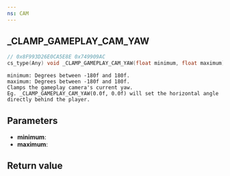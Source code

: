 ```yaml
---
ns: CAM
---
```

## _CLAMP_GAMEPLAY_CAM_YAW

```c
// 0x8F993D26E0CA5E8E 0x749909AC
cs_type(Any) void _CLAMP_GAMEPLAY_CAM_YAW(float minimum, float maximum);
```

```
minimum: Degrees between -180f and 180f.
maximum: Degrees between -180f and 180f.
Clamps the gameplay camera's current yaw.
Eg. _CLAMP_GAMEPLAY_CAM_YAW(0.0f, 0.0f) will set the horizontal angle directly behind the player.
```

## Parameters
* **minimum**: 
* **maximum**: 

## Return value
